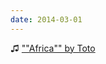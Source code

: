 ```yaml
---
date: 2014-03-01
---
```


♫ [""Africa"" by Toto](https://music.apple.com/gb/music-video/africa/1507570784)
